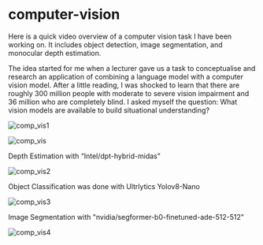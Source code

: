 # computer-vision

Here is a quick video overview of a computer vision task I have been working on. It includes object detection, image segmentation, and monocular depth estimation. 

The idea started for me when a lecturer gave us a task to conceptualise and research an application of combining a language model with a computer vision model. After a little reading, I was shocked to learn that there are roughly 300 million people with moderate to severe vision impairment and 36 million who are completely blind. I asked myself the question: What vision models are available to build situational understanding?


![comp_vis1](https://github.com/bwilkie/Predictive-Computer-Vision/assets/40703571/dfd5ec84-4a20-46a9-8975-b65369773a9c)


![comp_vis](https://github.com/bwilkie/computer-vision/assets/40703571/b765c296-304b-458d-b943-3b7b28bb755c)

Depth Estimation with “Intel/dpt-hybrid-midas”

![comp_vis2](https://github.com/bwilkie/computer-vision/assets/40703571/22b83042-403d-44f5-9d3e-02e7e2e81a85)

Object Classification was done with Ultrlytics Yolov8-Nano

![comp_vis3](https://github.com/bwilkie/computer-vision/assets/40703571/eea4279e-5ae1-416c-b5b5-390fd2c03cf1)

Image Segmentation with "nvidia/segformer-b0-finetuned-ade-512-512"

![comp_vis4](https://github.com/bwilkie/computer-vision/assets/40703571/ba94bcce-2d86-4ee8-965f-26552895294b)
